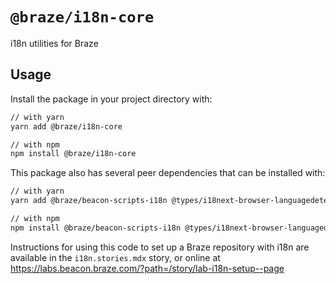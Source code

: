 # `@braze/i18n-core`

i18n utilities for Braze

## Usage

Install the package in your project directory with:

```bash
// with yarn
yarn add @braze/i18n-core

// with npm
npm install @braze/i18n-core
```

This package also has several peer dependencies that can be installed with:

```bash
// with yarn
yarn add @braze/beacon-scripts-i18n @types/i18next-browser-languagedetector i18next i18next-browser-languagedetector i18next-icu intl-messageformat

// with npm
npm install @braze/beacon-scripts-i18n @types/i18next-browser-languagedetector i18next i18next-browser-languagedetector i18next-icu intl-messageformat
```

Instructions for using this code to set up a Braze repository with i18n are available in the `i18n.stories.mdx` story, or online at
https://labs.beacon.braze.com/?path=/story/lab-i18n-setup--page
